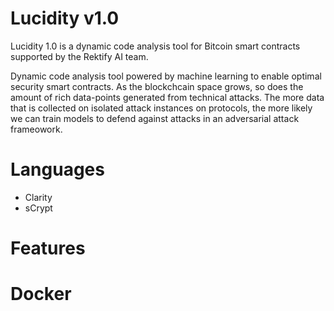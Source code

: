 # Lucidity v1.0
Lucidity 1.0 is a dynamic code analysis tool for Bitcoin smart contracts supported by the Rektify AI team.

Dynamic code analysis tool powered by machine learning to enable optimal security smart contracts. As the blockchcain space grows, so does the amount of rich data-points generated from technical attacks. The more data that is collected on isolated attack instances on protocols, the more likely we can train models to defend against attacks in an adversarial attack frameowork.

# Languages
- Clarity
- sCrypt

# Features

# Docker
